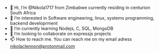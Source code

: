 - 👋 Hi, I’m @Nikola1717  from Zimbabwe currently residing in centurion South Africa
- 👀 I’m interested in Software engineering, linux, systems programming, backend developrment
- 🌱 I’m currently learning Nodejs, C, SQL, MongoDB
- 💞️ I’m looking to collaborate on expressjs projects
- 📫 How to reach me. You can reach me on my email adress nikolaclennon@protonmail.com

<!---
Nikola1717/Nikola1717 is a ✨ special ✨ repository because its `README.md` (this file) appears on your GitHub profile.
You can click the Preview link to take a look at your changes.
--->
